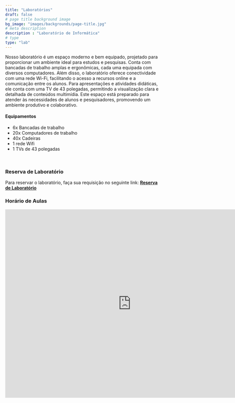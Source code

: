 ```yaml
---
title: "Laboratórios"
draft: false
# page title background image
bg_image: "images/backgrounds/page-title.jpg"
# meta description
description : "Laboratório de Informática"
# type
type: "lab"
---
```


Nosso laboratório é um espaço moderno e bem equipado, projetado para proporcionar um ambiente ideal para estudos e pesquisas. Conta com bancadas de trabalho amplas e ergonômicas, cada uma equipada com diversos computadores. Além disso, o laboratório oferece conectividade com uma rede Wi-Fi, facilitando o acesso a recursos online e a comunicação entre os alunos. Para apresentações e atividades didáticas, ele conta com uma TV de 43 polegadas, permitindo a visualização clara e detalhada de conteúdos multimídia. Este espaço está preparado para atender às necessidades de alunos e pesquisadores, promovendo um ambiente produtivo e colaborativo.

#### Equipamentos

-  6x Bancadas de trabalho
-  20x Computadores de trabalho
-  40x Cadeiras
-  1 rede Wifi
-  1 TVs de 43 polegadas

<br/>

### Reserva de Laboratório

Para reservar o laboratório, faça sua requisição no seguinte link: **[Reserva de Laboratório](https://forms.gle/MUiS3cRR363ChKjR7)**

### Horário de Aulas

<iframe src="https://calendar.google.com/calendar/embed?src=c_qbu3cnf7vvga4hj4sgn7tv4drg%40group.calendar.google.com&ctz=America%2FRecife" style="border: 0" width="800" height="600" frameborder="0" scrolling="no"></iframe>
